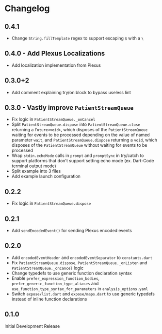 # Changelog

## 0.4.1

- Change `String.fillTemplate` regex to support escaping `$` with a `\`


## 0.4.0 - Add Plexus Localizations

- Add localization implementation from Plexus


## 0.3.0+2

- Add comment explaining try/on block to bypass useless lint


## 0.3.0 - Vastly improve `PatientStreamQueue`

- Fix logic in `PatientStreamQueue._onCancel`
- Split `PatientStreamQueue.dispose` into `PatientStreamQueue.close` returning a `Future<void>`, which disposes of the `PatientStreamQueue` waiting for events to be processed depending on the value of named parameter `wait`, and `PatientStreamQueue.dispose` returning a `void`, which disposes of the `PatientStreamQueue` without waiting for events to be processed
- Wrap `stdin.echoMode` calls in `prompt` and `promptSync` in try/catch to support platforms that don't support setting echo mode (ex. Dart-Code terminal output mode)
- Split example into 3 files
- Add example launch configuration


## 0.2.2

- Fix logic in `PatientStreamQueue.dispose`


## 0.2.1

- Add `sendEncodedEvent()` for sending Plexus encoded events


## 0.2.0

- Add `encodedEventHeader` and `encodedEventSeparator` to `constants.dart`
- Fix `PatientStreamQueue.dispose`, `PatientStreamQueue._onListen` and `PatientStreamQueue._onCancel` logic
- Change typedefs to use generic function declaration syntax
- Enable `prefer_expression_function_bodies`, `prefer_generic_function_type_aliases` and `use_function_type_syntax_for_parameters` in `analysis_options.yaml`
- Switch `expose/list.dart` and `expose/maps.dart` to use generic typedefs instead of inline function declarations


## 0.1.0

Initial Development Release

